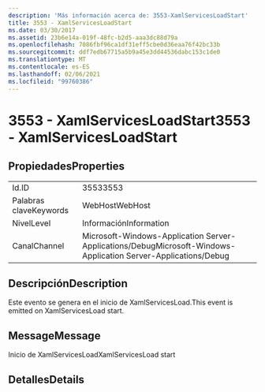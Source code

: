```yaml
---
description: 'Más información acerca de: 3553-XamlServicesLoadStart'
title: 3553 - XamlServicesLoadStart
ms.date: 03/30/2017
ms.assetid: 23b6e14a-019f-48fc-b2d5-aaa3dc88d79a
ms.openlocfilehash: 7086fbf96ca1df31eff5cbe0d36eaa76f42bc33b
ms.sourcegitcommit: ddf7edb67715a5b9a45e3dd44536dabc153c1de0
ms.translationtype: MT
ms.contentlocale: es-ES
ms.lasthandoff: 02/06/2021
ms.locfileid: "99760386"
---
```

# <a name="3553---xamlservicesloadstart"></a><span data-ttu-id="81077-103">3553 - XamlServicesLoadStart</span><span class="sxs-lookup"><span data-stu-id="81077-103">3553 - XamlServicesLoadStart</span></span>

## <a name="properties"></a><span data-ttu-id="81077-104">Propiedades</span><span class="sxs-lookup"><span data-stu-id="81077-104">Properties</span></span>  
  
|||  
|-|-|  
|<span data-ttu-id="81077-105">Id.</span><span class="sxs-lookup"><span data-stu-id="81077-105">ID</span></span>|<span data-ttu-id="81077-106">3553</span><span class="sxs-lookup"><span data-stu-id="81077-106">3553</span></span>|  
|<span data-ttu-id="81077-107">Palabras clave</span><span class="sxs-lookup"><span data-stu-id="81077-107">Keywords</span></span>|<span data-ttu-id="81077-108">WebHost</span><span class="sxs-lookup"><span data-stu-id="81077-108">WebHost</span></span>|  
|<span data-ttu-id="81077-109">Nivel</span><span class="sxs-lookup"><span data-stu-id="81077-109">Level</span></span>|<span data-ttu-id="81077-110">Información</span><span class="sxs-lookup"><span data-stu-id="81077-110">Information</span></span>|  
|<span data-ttu-id="81077-111">Canal</span><span class="sxs-lookup"><span data-stu-id="81077-111">Channel</span></span>|<span data-ttu-id="81077-112">Microsoft-Windows-Application Server-Applications/Debug</span><span class="sxs-lookup"><span data-stu-id="81077-112">Microsoft-Windows-Application Server-Applications/Debug</span></span>|  
  
## <a name="description"></a><span data-ttu-id="81077-113">Descripción</span><span class="sxs-lookup"><span data-stu-id="81077-113">Description</span></span>  

 <span data-ttu-id="81077-114">Este evento se genera en el inicio de XamlServicesLoad.</span><span class="sxs-lookup"><span data-stu-id="81077-114">This event is emitted on XamlServicesLoad start.</span></span>  
  
## <a name="message"></a><span data-ttu-id="81077-115">Message</span><span class="sxs-lookup"><span data-stu-id="81077-115">Message</span></span>  

 <span data-ttu-id="81077-116">Inicio de XamlServicesLoad</span><span class="sxs-lookup"><span data-stu-id="81077-116">XamlServicesLoad start</span></span>  
  
## <a name="details"></a><span data-ttu-id="81077-117">Detalles</span><span class="sxs-lookup"><span data-stu-id="81077-117">Details</span></span>
